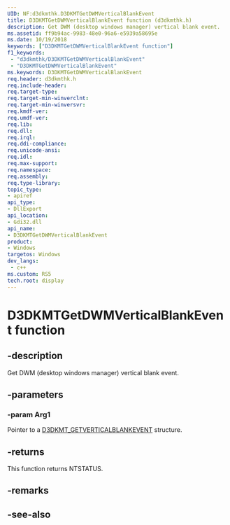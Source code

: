 ```yaml
---
UID: NF:d3dkmthk.D3DKMTGetDWMVerticalBlankEvent
title: D3DKMTGetDWMVerticalBlankEvent function (d3dkmthk.h)
description: Get DWM (desktop windows manager) vertical blank event.
ms.assetid: ff9b94ac-9983-48e0-96a6-e5939a58695e
ms.date: 10/19/2018
keywords: ["D3DKMTGetDWMVerticalBlankEvent function"]
f1_keywords:
 - "d3dkmthk/D3DKMTGetDWMVerticalBlankEvent"
 - "D3DKMTGetDWMVerticalBlankEvent"
ms.keywords: D3DKMTGetDWMVerticalBlankEvent
req.header: d3dkmthk.h
req.include-header:
req.target-type:
req.target-min-winverclnt:
req.target-min-winversvr:
req.kmdf-ver:
req.umdf-ver:
req.lib:
req.dll:
req.irql: 
req.ddi-compliance:
req.unicode-ansi:
req.idl:
req.max-support:
req.namespace:
req.assembly:
req.type-library: 
topic_type: 
- apiref
api_type: 
- DllExport
api_location: 
- Gdi32.dll
api_name: 
- D3DKMTGetDWMVerticalBlankEvent
product:
- Windows
targetos: Windows
dev_langs:
 - c++
ms.custom: RS5
tech.root: display
---
```


# D3DKMTGetDWMVerticalBlankEvent function


## -description

Get DWM (desktop windows manager) vertical blank event.

## -parameters

### -param Arg1

Pointer to a [D3DKMT_GETVERTICALBLANKEVENT](ns-d3dkmthk-_d3dkmt_getverticalblankevent.md) structure.

## -returns

This function returns NTSTATUS.

## -remarks

## -see-also
